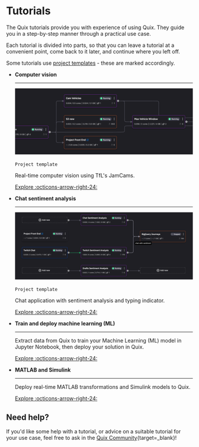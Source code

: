 # Tutorials
 
The Quix tutorials provide you with experience of using Quix. They guide you in a step-by-step manner through a practical use case. 

Each tutorial is divided into parts, so that you can leave a tutorial at a convenient point, come back to it later, and continue where you left off.

Some tutorials use [project templates](../get-started/project-templates.md) - these are marked accordingly.

<div class="grid cards" markdown>

-   __Computer vision__

    ---
    
    ![Computer vision pipeline](../images/project-templates/computer-vision-pipeline.png)

    `Project template`

    Real-time computer vision using TfL's JamCams.

    [Explore :octicons-arrow-right-24:](../tutorials/computer-vision/overview.md)

-   __Chat sentiment analysis__

    ---
    
    ![Chat sentiment analysis pipeline](../images/project-templates/chat-sentiment-pipeline.png)

    `Project template`

    Chat application with sentiment analysis and typing indicator.

    [Explore :octicons-arrow-right-24:](../tutorials/sentiment-analysis/overview.md)

-   __Train and deploy machine learning (ML)__

    ---

    Extract data from Quix to train your Machine Learning (ML) model in Jupyter Notebook, then deploy your solution in Quix.     

    [Explore :octicons-arrow-right-24:](../tutorials/train-and-deploy-ml/overview.md)

-   __MATLAB and Simulink__

    ---
    
    Deploy real-time MATLAB transformations and Simulink models to Quix.

    [Explore :octicons-arrow-right-24:](../tutorials/matlab/matlab-and-simulink.md)

</div>

## Need help?

If you'd like some help with a tutorial, or advice on a suitable tutorial for your use case, feel free to ask in the [Quix Community](https://quix.io/slack-invite){target=_blank}!
